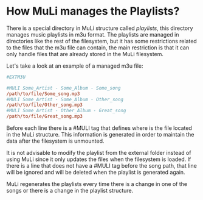 How MuLi manages the Playlists?
===============================

There is a special directory in MuLi structure called *playlists*, this directory manages music playlists in m3u format. 
The playlists are managed in directories like the rest of the filesystem, but it has some restrictions related to the files that the m3u file can contain, the main restriction is that it can only handle files that are already stored in the MuLi filesystem.

Let's take a look at an example of a managed m3u file:

```ini
#EXTM3U

#MULI Some_Artist - Some_Album - Some_song
/path/to/file/Some_song.mp3
#MULI Some_Artist - Some_Album - Other_song
/path/to/file/Other_song.mp3
#MULI Some_Artist - Other_Album - Great_song 
/path/to/file/Great_song.mp3
```

Before each line there is a #MULI tag that defines where is the file located in the MuLi structure. This information is generated in order to maintain the data after the filesystem is unmounted.

It is not advisable to modify the playlist from the external folder instead of using MuLi since it only updates the files when the filesystem is loaded. If there is a line that does not have a #MULI tag before the song path, that line will be ignored and will be deleted when the playlist is generated again.

MuLi regenerates the playlists every time there is a change in one of the songs or there is a change in the playlist structure.
